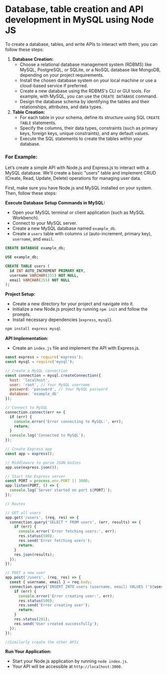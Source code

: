 # Database, table creation and API development in MySQL using Node JS

To create a database, tables, and write APIs to interact with them, you can follow these steps:

1. **Database Creation:**
    - Choose a relational database management system (RDBMS) like MySQL, PostgreSQL, or SQLite, or a NoSQL database like MongoDB, depending on your project requirements.
    - Install the chosen database system on your local machine or use a cloud-based service if preferred.
    - Create a new database using the RDBMS's CLI or GUI tools. For example, with MySQL, you can use the `CREATE DATABASE` command.
    - Design the database schema by identifying the tables and their relationships, attributes, and data types.
2. **Table Creation:**
    - For each table in your schema, define its structure using SQL `CREATE TABLE` statements.
    - Specify the columns, their data types, constraints (such as primary keys, foreign keys, unique constraints), and any default values.
    - Execute the SQL statements to create the tables within your database.

### **For Example:**

Let’s create a simple API with Node.js and Express.js to interact with a MySQL database. We'll create a basic "users" table and implement CRUD (Create, Read, Update, Delete) operations for managing user data.

First, make sure you have Node.js and MySQL installed on your system. Then, follow these steps:

**Execute Database Setup Commands in MySQL:**

- Open your MySQL terminal or client application (such as MySQL Workbench).
- Connect to your MySQL server.
- Create a new MySQL database named `example_db`.
- Create a `users` table with columns `id` (auto-increment, primary key), `username`, and `email`.

```sql
CREATE DATABASE example_db;

USE example_db;

CREATE TABLE users (
  id INT AUTO_INCREMENT PRIMARY KEY,
  username VARCHAR(255) NOT NULL,
  email VARCHAR(255) NOT NULL
);
```

**Project Setup:**

- Create a new directory for your project and navigate into it.
- Initialize a new Node.js project by running `npm init` and follow the prompts.
- Install necessary dependencies (`express`, `mysql`).

```bash
npm install express mysql
```

**API Implementation:**

- Create an `index.js` file and implement the API with Express.js.

```jsx
const express = require('express');
const mysql = require('mysql');

// Create a MySQL connection
const connection = mysql.createConnection({
  host: 'localhost',
  user: 'root', // Your MySQL username
  password: 'password', // Your MySQL password
  database: 'example_db'
});

// Connect to MySQL
connection.connect(err => {
  if (err) {
    console.error('Error connecting to MySQL:', err);
    return;
  }
  console.log('Connected to MySQL');
});

// Create Express app
const app = express();

// Middleware to parse JSON bodies
app.use(express.json());

// Start the Express server
const PORT = process.env.PORT || 3000;
app.listen(PORT, () => {
  console.log(`Server started on port ${PORT}`);
});

// Routes

// GET all users
app.get('/users', (req, res) => {
  connection.query('SELECT * FROM users', (err, results) => {
    if (err) {
      console.error('Error fetching users:', err);
      res.status(500);
      res.send('Error fetching users');
      return;
    }
    res.json(results);
  });
});

// POST a new user
app.post('/users', (req, res) => {
  const { username, email } = req.body;
  connection.query(`INSERT INTO users (username, email) VALUES ('${username}', '${email}')`, (err, result) => {
    if (err) {
      console.error('Error creating user:', err);
      res.status(500);
      res.send('Error creating user');
      return;
    }
    res.status(201);
    res.send('User created successfully');
  });
});

//Similarly create the other APIs
```

**Run Your Application:**

- Start your Node.js application by running `node index.js`.
- Your API will be accessible at `http://localhost:3000`.
